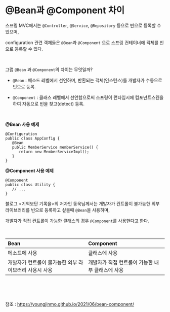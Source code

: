 # @Bean과 @Component 차이

스프링 MVC에서는 `@Controller`, `@Service`, `@Repository` 등으로 빈으로 등록할 수 있으며, 

configuration 관련 객체들은 `@Bean`과 `@Component` 으로 스프링 컨테이너에 객체를 빈으로 등록할 수 있다.

<br>

그럼 `@Bean` 과 `@Component`의 차이는 무엇일까?

* `@Bean` : 메소드 레벨에서 선언하며, 반환되는 객체(인스턴스)를 개발자가 수동으로 빈으로 등록.

* `@Component` : 클래스 레벨에서 선언함으로써 스프링이 런타임시에 컴포넌트스캔을 하여 자동으로 빈을 찾고(detect) 등록.

<br>

**@Bean 사용 예제**

```
@Configuration
public class AppConfig {
   @Bean
   public MemberService memberService() {
      return new MemberServiceImpl();
   }
}
```

**@Component 사용 예제**

```
@Component
public class Utility {
   // ...
}
```

블로그 <기억보단 기록을>의 저자인 동욱님께서는 개발자가 컨트롤이 불가능한 외부 라이브러리를 빈으로 등록하고 싶을때 `@Bean`을 사용하며, 

개발자가 직접 컨트롤이 가능한 클래스의 경우 `@Component`를 사용한다고 한다.

<br>

| Bean                                                   | Component                                        |
| :----------------------------------------------------- | :----------------------------------------------- |
| 메소드에 사용                                          | 클래스에 사용                                    |
| 개발자가 컨트롤이 불가능한 외부 라이브러리 사용시 사용 | 개발자가 직접 컨트롤이 가능한 내부 클래스에 사용 |



<br><br><br>

참조 : https://youngjinmo.github.io/2021/06/bean-component/
